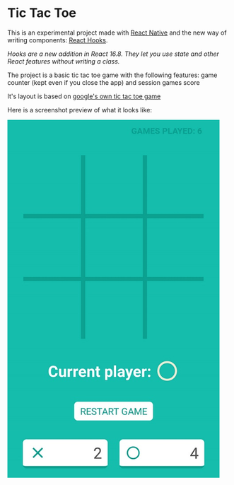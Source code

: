 # Tic Tac Toe

This is an experimental project made with [React Native](https://facebook.github.io/react-native/) and the new way of writing components: [React Hooks](https://reactjs.org/docs/hooks-intro.html).

_Hooks are a new addition in React 16.8. They let you use state and other React features without writing a class._

The project is a basic tic tac toe game with the following features: game counter (kept even if you close the app) and session games score

It's layout is based on [google's own tic tac toe game](https://www.google.com/search?q=tic+tac+toe)

Here is a screenshot preview of what it looks like:

<img src="preview.jpg" alt="Screenshot preview" width="480"/>
